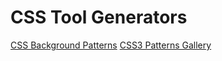 # CSS Tool Generators
[CSS Background Patterns](https://www.magicpattern.design/tools/css-backgrounds)
[CSS3 Patterns Gallery](https://projects.verou.me/css3patterns/)